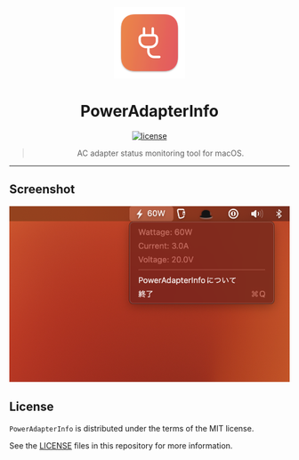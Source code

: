 <div align="center">

![Logo](Resources/power_adapter_info_logo.png)

# PowerAdapterInfo

[license]: https://img.shields.io/github/license/kironono/PowerAdapterInfo?style=for-the-badge&logo=opensourcehardware&logoColor=C0CAF5&label=License

[![license]](https://github.com/kironono/PowerAdapterInfo/blob/main/LICENSE)

> AC adapter status monitoring tool for macOS.

</div>


---

## Screenshot

![screenshot001](Resources/screenshot_001.png)


## License

`PowerAdapterInfo` is distributed under the terms of the MIT license.

See the [LICENSE](LICENSE) files in this repository for more information.
